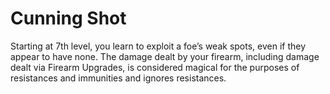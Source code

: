 # Cunning Shot

Starting at 7th level, you learn to exploit a foe’s weak spots, even if they appear to have none. The damage dealt by your firearm, including damage dealt via Firearm Upgrades, is considered magical for the purposes of resistances and immunities and ignores resistances.